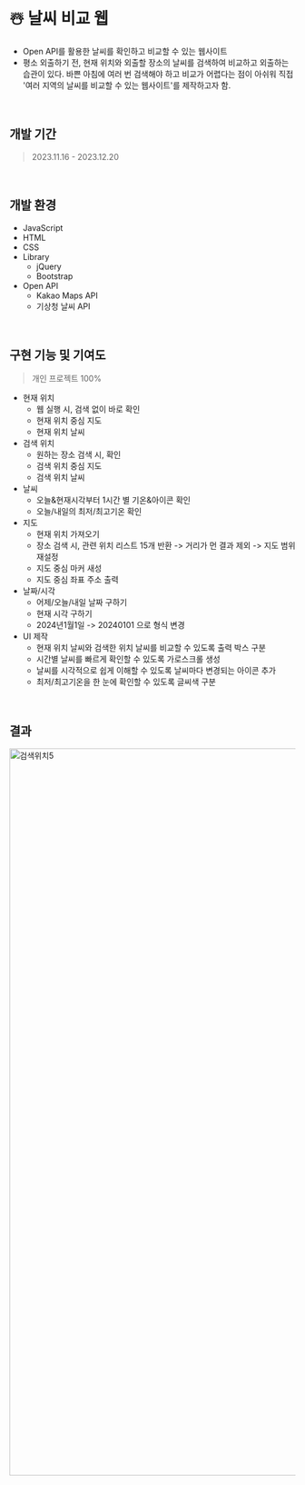 # ☃️ 날씨 비교 웹
- Open API를 활용한 날씨를 확인하고 비교할 수 있는 웹사이트
- 평소 외출하기 전, 현재 위치와 외출할 장소의 날씨를 검색하여 비교하고 외출하는 습관이 있다. 바쁜 아침에 여러 번 검색해야 하고 비교가 어렵다는 점이 아쉬워 직접 '여러 지역의 날씨를 비교할 수 있는 웹사이트'를 제작하고자 함.

<br />

## 개발 기간
> 2023.11.16 - 2023.12.20
<br />

## 개발 환경
- JavaScript
- HTML
- CSS
- Library
  - jQuery
  - Bootstrap
- Open API
  - Kakao Maps API
  - 기상청 날씨 API

<br />

## 구현 기능 및 기여도
> 개인 프로젝트 100%
- 현재 위치
  - 웹 실행 시, 검색 없이 바로 확인
  - 현재 위치 중심 지도
  - 현재 위치 날씨
- 검색 위치
  - 원하는 장소 검색 시, 확인
  - 검색 위치 중심 지도
  - 검색 위치 날씨
- 날씨
  - 오늘&현재시각부터 1시간 별 기온&아이콘 확인
  - 오늘/내일의 최저/최고기온 확인
- 지도
  - 현재 위치 가져오기
  - 장소 검색 시, 관련 위치 리스트 15개 반환 -> 거리가 먼 결과 제외 -> 지도 범위 재설정
  - 지도 중심 마커 새성
  - 지도 중심 좌표 주소 출력
- 날짜/시각
  - 어제/오늘/내일 날짜 구하기
  - 현재 시각 구하기
  - 2024년1월1일 -> 20240101 으로 형식 변경
- UI 제작
  - 현재 위치 날씨와 검색한 위치 날씨를 비교할 수 있도록 출력 박스 구분
  - 시간별 날씨를 빠르게 확인할 수 있도록 가로스크롤 생성
  - 날씨를 시각적으로 쉽게 이해할 수 있도록 날씨마다 변경되는 아이콘 추가
  - 최저/최고기온을 한 눈에 확인할 수 있도록 글씨색 구분

<br />

## 결과
<img width="1280" alt="검색위치5" src="https://github.com/na-kyoung/WeatherCheck_JS/assets/137421820/60dff79f-3458-455c-bf61-2f42a6cc66a6">

<br />

